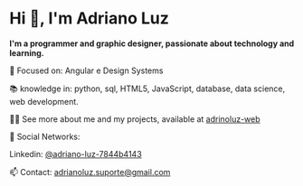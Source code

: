 <h1>Hi 👋, I'm Adriano Luz </h1>

<b>I'm a programmer and graphic designer, passionate about technology and learning.</b>

🎯 Focused on: Angular e Design Systems

📚 knowledge in: python, sql, HTML5, JavaScript, database, data science, web development. 

👨‍💻 See more about me and my projects, available at <a href="http://bit.ly/adrianoluz-web" target="_blank">adrinoluz-web</a>

📱 Social Networks:

Linkedin: <a href="https://www.linkedin.com/in/adrianoluz-dev/" target="_blank">@adriano-luz-7844b4143</a>

📫 Contact: adrianoluz.suporte@gmail.com

